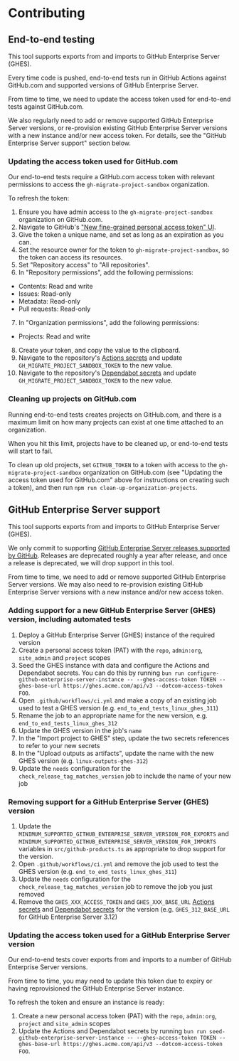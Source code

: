 # Contributing

## End-to-end testing

This tool supports exports from and imports to GitHub Enterprise Server (GHES).

Every time code is pushed, end-to-end tests run in GitHub Actions against GitHub.com and supported versions of GitHub Enterprise Server.

From time to time, we need to update the access token used for end-to-end tests against GitHub.com.

We also regularly need to add or remove supported GitHub Enterprise Server versions, or re-provision existing GitHub Enterprise Server versions with a new instance and/or new access token. For details, see the "GitHub Enterprise Server support" section below.

### Updating the access token used for GitHub.com

Our end-to-end tests require a GitHub.com access token with relevant permissions to access the `gh-migrate-project-sandbox` organization.

To refresh the token:

1. Ensure you have admin access to the `gh-migrate-project-sandbox` organization on GitHub.com.
2. Navigate to GitHub's ["New fine-grained personal access token" UI](https://github.com/settings/personal-access-tokens/new).
3. Give the token a unique name, and set as long as an expiration as you can.
4. Set the resource owner for the token to `gh-migrate-project-sandbox`, so the token can access its resources.
5. Set "Repository access" to "All repositories".
6. In "Repository permissions", add the following permissions:

- Contents: Read and write
- Issues: Read-only
- Metadata: Read-only
- Pull requests: Read-only

7. In "Organization permissions", add the following permissions:

- Projects: Read and write

8. Create your token, and copy the value to the clipboard.
9. Navigate to the repository's [Actions secrets](https://github.com/timrogers/gh-migrate-project/settings/secrets/actions) and update `GH_MIGRATE_PROJECT_SANDBOX_TOKEN` to the new value.
10. Navigate to the repository's [Dependabot secrets](https://github.com/timrogers/gh-migrate-project/settings/secrets/dependabot) and update `GH_MIGRATE_PROJECT_SANDBOX_TOKEN` to the new value.

### Cleaning up projects on GitHub.com

Running end-to-end tests creates projects on GitHub.com, and there is a maximum limit on how many projects can exist at one time attached to an organization.

When you hit this limit, projects have to be cleaned up, or end-to-end tests will start to fail.

To clean up old projects, set `GITHUB_TOKEN` to a token with access to the `gh-migrate-project-sandbox` organization on GitHub.com (see "Updating the access token used for GitHub.com" above for instructions on creating such a token), and then run `npm run clean-up-organization-projects`.

## GitHub Enterprise Server support

This tool supports exports from and imports to GitHub Enterprise Server (GHES).

We only commit to supporting [GitHub Enterprise Server releases supported by GitHub](https://docs.github.com/en/enterprise-server/admin/all-releases). Releases are deprecated roughly a year after release, and once a release is deprecated, we will drop support in this tool.

From time to time, we need to add or remove supported GitHub Enterprise Server versions. We may also need to re-provision existing GitHub Enterprise Server versions with a new instance and/or new access token.

### Adding support for a new GitHub Enterprise Server (GHES) version, including automated tests

1. Deploy a GitHub Enterprise Server (GHES) instance of the required version
1. Create a personal access token (PAT) with the `repo`, `admin:org`, `site_admin` and `project` scopes
1. Seed the GHES instance with data and configure the Actions and Dependabot secrets. You can do this by running `bun run configure-github-enterprise-server-instance -- --ghes-access-token TOKEN --ghes-base-url https://ghes.acme.com/api/v3 --dotcom-access-token FOO`.
1. Open `.github/workflows/ci.yml` and make a copy of an existing job used to test a GHES version (e.g. `end_to_end_tests_linux_ghes_311`)
1. Rename the job to an appropriate name for the new version, e.g. `end_to_end_tests_linux_ghes_312`
1. Update the GHES version in the job's `name`
1. In the "Import project to GHES" step, update the two secrets references to refer to your new secrets
1. In the "Upload outputs as artifacts", update the name with the new GHES version (e.g. `linux-outputs-ghes-312`)
1. Update the `needs` configuration for the `check_release_tag_matches_version` job to include the name of your new job

### Removing support for a GitHub Enterprise Server (GHES) version

1. Update the `MINIMUM_SUPPORTED_GITHUB_ENTERPRISE_SERVER_VERSION_FOR_EXPORTS` and `MINIMUM_SUPPORTED_GITHUB_ENTERPRISE_SERVER_VERSION_FOR_IMPORTS` variables in `src/github-products.ts` as appropriate to drop support for the version.
1. Open `.github/workflows/ci.yml` and remove the job used to test the GHES version (e.g. `end_to_end_tests_linux_ghes_311`)
1. Update the `needs` configuration for the `check_release_tag_matches_version` job to remove the job you just removed
1. Remove the `GHES_XXX_ACCESS_TOKEN` and `GHES_XXX_BASE_URL` [Actions secrets](https://github.com/timrogers/gh-migrate-project/settings/secrets/actions) and [Dependabot secrets](https://github.com/timrogers/gh-migrate-project/settings/secrets/dependabot) for the version (e.g. `GHES_312_BASE_URL` for GitHub Enterprise Server 3.12)

### Updating the access token used for a GitHub Enterprise Server version

Our end-to-end tests cover exports from and imports to a number of GitHub Enterprise Server versions.

From time to time, you may need to update this token due to expiry or having reprovisioned the GitHub Enterprise Server instance.

To refresh the token and ensure an instance is ready:

1. Create a new personal access token (PAT) with the `repo`, `admin:org`, `project` and `site_admin` scopes
1. Update the Actions and Dependabot secrets by running `bun run seed-github-enterprise-server-instance -- --ghes-access-token TOKEN --ghes-base-url https://ghes.acme.com/api/v3 --dotcom-access-token FOO`.
